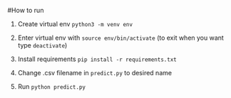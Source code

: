#How to run

1. Create virtual env
`python3 -m venv env`

2. Enter virtual env with
`source env/bin/activate` (to exit when you want type `deactivate`)

2. Install requirements
`pip install -r requirements.txt` 

3. Change .csv filename in `predict.py` to desired name

4. Run `python predict.py`